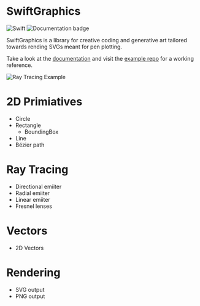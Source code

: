 # SwiftGraphics

![Swift](https://github.com/emorydunn/SwiftGraphics/workflows/Swift/badge.svg) ![Documentation badge](https://emorydunn.github.io/SwiftGraphics/badge.svg)

SwiftGraphics is a library for creative coding and generative art tailored towards rending SVGs meant for pen plotting.

Take a look at the [documentation](https://emorydunn.github.io/SwiftGraphics/) and visit the [example repo](https://github.com/emorydunn/SwiftGraphics-Example) for a working reference.

![Ray Tracing Example](https://raw.githubusercontent.com/emorydunn/SwiftGraphics/main/Examples/20200705-144332-7d04fc1d.png)

# 2D Primiatives

- Circle
- Rectangle
  - BoundingBox
- Line
- Bézier path

# Ray Tracing

- Directional emiiter
- Radial emiiter
- Linear emiiter
- Fresnel lenses

# Vectors

- 2D Vectors

# Rendering

- SVG output
- PNG output